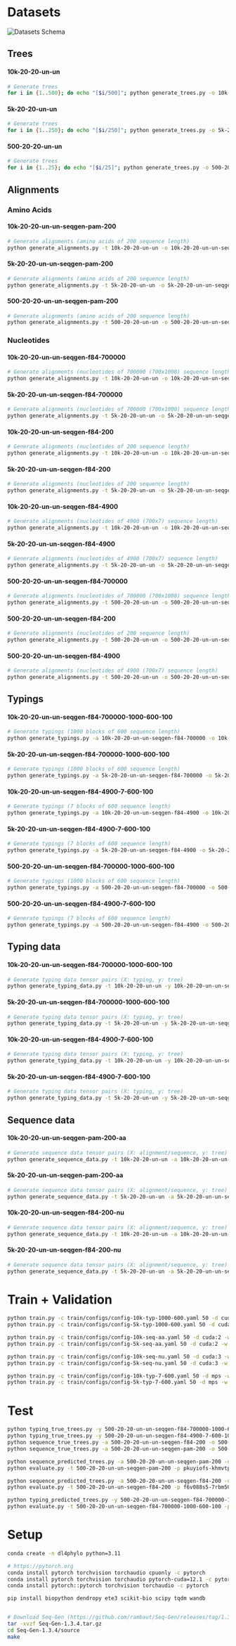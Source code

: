 # Datasets
![Datasets Schema](images/dl4phylo-datasets.png)




## Trees


#### 10k-20-20-un-un
```bash
# Generate trees
for i in {1..500}; do echo "[$i/500]"; python generate_trees.py -o 10k-20-20-un-un -t 20 -l 20 -s uniform -d uniform; done
```
#### 5k-20-20-un-un
```bash
# Generate trees
for i in {1..250}; do echo "[$i/250]"; python generate_trees.py -o 5k-20-20-un-un -t 20 -l 20 -s uniform -d uniform; done
```
#### 500-20-20-un-un
```bash
# Generate trees
for i in {1..25}; do echo "[$i/25]"; python generate_trees.py -o 500-20-20-un-un -t 20 -l 20 -s uniform -d uniform; done
```




## Alignments


### Amino Acids

#### 10k-20-20-un-un-seqgen-pam-200
```bash
# Generate alignments (amino acids of 200 sequence length)
python generate_alignments.py -t 10k-20-20-un-un -o 10k-20-20-un-un-seqgen-pam-200 -g ./sequence_generators/seq-gen -m PAM -l 200
```
#### 5k-20-20-un-un-seqgen-pam-200
```bash
# Generate alignments (amino acids of 200 sequence length)
python generate_alignments.py -t 5k-20-20-un-un -o 5k-20-20-un-un-seqgen-pam-200 -g ./sequence_generators/seq-gen -m PAM -l 200
```
#### 500-20-20-un-un-seqgen-pam-200
```bash
# Generate alignments (amino acids of 200 sequence length)
python generate_alignments.py -t 500-20-20-un-un -o 500-20-20-un-un-seqgen-pam-200 -g ./sequence_generators/seq-gen -m PAM -l 200
```


### Nucleotides

#### 10k-20-20-un-un-seqgen-f84-700000
```bash
# Generate alignments (nucleotides of 700000 (700x1000) sequence length)
python generate_alignments.py -t 10k-20-20-un-un -o 10k-20-20-un-un-seqgen-f84-700000 -g ./sequence_generators/seq-gen -m F84 -l 700000
```
#### 5k-20-20-un-un-seqgen-f84-700000
```bash
# Generate alignments (nucleotides of 700000 (700x1000) sequence length)
python generate_alignments.py -t 5k-20-20-un-un -o 5k-20-20-un-un-seqgen-f84-700000 -g ./sequence_generators/seq-gen -m F84 -l 700000
```
#### 10k-20-20-un-un-seqgen-f84-200
```bash
# Generate alignments (nucleotides of 200 sequence length)
python generate_alignments.py -t 10k-20-20-un-un -o 10k-20-20-un-un-seqgen-f84-200 -g ./sequence_generators/seq-gen -m F84 -l 200
```
#### 5k-20-20-un-un-seqgen-f84-200
```bash
# Generate alignments (nucleotides of 200 sequence length)
python generate_alignments.py -t 5k-20-20-un-un -o 5k-20-20-un-un-seqgen-f84-200 -g ./sequence_generators/seq-gen -m F84 -l 200
```
#### 10k-20-20-un-un-seqgen-f84-4900
```bash
# Generate alignments (nucleotides of 4900 (700x7) sequence length)
python generate_alignments.py -t 10k-20-20-un-un -o 10k-20-20-un-un-seqgen-f84-4900 -g ./sequence_generators/seq-gen -m F84 -l 4900
```
#### 5k-20-20-un-un-seqgen-f84-4900
```bash
# Generate alignments (nucleotides of 4900 (700x7) sequence length)
python generate_alignments.py -t 5k-20-20-un-un -o 5k-20-20-un-un-seqgen-f84-4900 -g ./sequence_generators/seq-gen -m F84 -l 4900
```
#### 500-20-20-un-un-seqgen-f84-700000
```bash
# Generate alignments (nucleotides of 700000 (700x1000) sequence length)
python generate_alignments.py -t 500-20-20-un-un -o 500-20-20-un-un-seqgen-f84-700000 -g ./sequence_generators/seq-gen -m F84 -l 700000
```
#### 500-20-20-un-un-seqgen-f84-200
```bash
# Generate alignments (nucleotides of 200 sequence length)
python generate_alignments.py -t 500-20-20-un-un -o 500-20-20-un-un-seqgen-f84-200 -g ./sequence_generators/seq-gen -m F84 -l 200
```
#### 500-20-20-un-un-seqgen-f84-4900
```bash
# Generate alignments (nucleotides of 4900 (700x7) sequence length)
python generate_alignments.py -t 500-20-20-un-un -o 500-20-20-un-un-seqgen-f84-4900 -g ./sequence_generators/seq-gen -m F84 -l 4900
```




## Typings


#### 10k-20-20-un-un-seqgen-f84-700000-1000-600-100
```bash
# Generate typings (1000 blocks of 600 sequence length)
python generate_typings.py -a 10k-20-20-un-un-seqgen-f84-700000 -o 10k-20-20-un-un-seqgen-f84-700000-1000-600-100 -b 1000 -e 600 -i 100
```
#### 5k-20-20-un-un-seqgen-f84-700000-1000-600-100
```bash
# Generate typings (1000 blocks of 600 sequence length)
python generate_typings.py -a 5k-20-20-un-un-seqgen-f84-700000 -o 5k-20-20-un-un-seqgen-f84-700000-1000-600-100 -b 1000 -e 600 -i 100
```
#### 10k-20-20-un-un-seqgen-f84-4900-7-600-100
```bash
# Generate typings (7 blocks of 600 sequence length)
python generate_typings.py -a 10k-20-20-un-un-seqgen-f84-4900 -o 10k-20-20-un-un-seqgen-f84-4900-7-600-100 -b 7 -e 600 -i 100
```
#### 5k-20-20-un-un-seqgen-f84-4900-7-600-100
```bash
# Generate typings (7 blocks of 600 sequence length)
python generate_typings.py -a 5k-20-20-un-un-seqgen-f84-4900 -o 5k-20-20-un-un-seqgen-f84-4900-7-600-100 -b 7 -e 600 -i 100
```
#### 500-20-20-un-un-seqgen-f84-700000-1000-600-100
```bash
# Generate typings (1000 blocks of 600 sequence length)
python generate_typings.py -a 500-20-20-un-un-seqgen-f84-700000 -o 500-20-20-un-un-seqgen-f84-700000-1000-600-100 -b 1000 -e 600 -i 100
```
#### 500-20-20-un-un-seqgen-f84-4900-7-600-100
```bash
# Generate typings (7 blocks of 600 sequence length)
python generate_typings.py -a 500-20-20-un-un-seqgen-f84-4900 -o 500-20-20-un-un-seqgen-f84-4900-7-600-100 -b 7 -e 600 -i 100
```




## Typing data


#### 10k-20-20-un-un-seqgen-f84-700000-1000-600-100
```bash
# Generate typing data tensor pairs (X: typing, y: tree)
python generate_typing_data.py -t 10k-20-20-un-un -y 10k-20-20-un-un-seqgen-f84-700000-1000-600-100 -o 10k-20-20-un-un-seqgen-f84-700000-1000-600-100
```
#### 5k-20-20-un-un-seqgen-f84-700000-1000-600-100
```bash
# Generate typing data tensor pairs (X: typing, y: tree)
python generate_typing_data.py -t 5k-20-20-un-un -y 5k-20-20-un-un-seqgen-f84-700000-1000-600-100 -o 5k-20-20-un-un-seqgen-f84-700000-1000-600-100
```
#### 10k-20-20-un-un-seqgen-f84-4900-7-600-100
```bash
# Generate typing data tensor pairs (X: typing, y: tree)
python generate_typing_data.py -t 10k-20-20-un-un -y 10k-20-20-un-un-seqgen-f84-4900-7-600-100 -o 10k-20-20-un-un-seqgen-f84-4900-7-600-100
```
#### 5k-20-20-un-un-seqgen-f84-4900-7-600-100
```bash
# Generate typing data tensor pairs (X: typing, y: tree)
python generate_typing_data.py -t 5k-20-20-un-un -y 5k-20-20-un-un-seqgen-f84-4900-7-600-100 -o 5k-20-20-un-un-seqgen-f84-4900-7-600-100
```




## Sequence data


#### 10k-20-20-un-un-seqgen-pam-200-aa
```bash
# Generate sequence data tensor pairs (X: alignment/sequence, y: tree)
python generate_sequence_data.py -t 10k-20-20-un-un -a 10k-20-20-un-un-seqgen-pam-200 -o 10k-20-20-un-un-seqgen-pam-200-aa -v amino_acids
```
#### 5k-20-20-un-un-seqgen-pam-200-aa
```bash
# Generate sequence data tensor pairs (X: alignment/sequence, y: tree)
python generate_sequence_data.py -t 5k-20-20-un-un -a 5k-20-20-un-un-seqgen-pam-200 -o 5k-20-20-un-un-seqgen-pam-200-aa -v amino_acids
```
#### 10k-20-20-un-un-seqgen-f84-200-nu
```bash
# Generate sequence data tensor pairs (X: alignment/sequence, y: tree)
python generate_sequence_data.py -t 10k-20-20-un-un -a 10k-20-20-un-un-seqgen-f84-200 -o 10k-20-20-un-un-seqgen-f84-200-nu -v nucleotides
```
#### 5k-20-20-un-un-seqgen-f84-200-nu
```bash
# Generate sequence data tensor pairs (X: alignment/sequence, y: tree)
python generate_sequence_data.py -t 5k-20-20-un-un -a 5k-20-20-un-un-seqgen-f84-200 -o 5k-20-20-un-un-seqgen-f84-200-nu -v nucleotides
```




# Train + Validation
```bash
python train.py -c train/configs/config-10k-typ-1000-600.yaml 50 -d cuda:0 -w online
python train.py -c train/configs/config-5k-typ-1000-600.yaml 50 -d cuda:1 -w online

python train.py -c train/configs/config-10k-seq-aa.yaml 50 -d cuda:2 -w online
python train.py -c train/configs/config-5k-seq-aa.yaml 50 -d cuda:2 -w online

python train.py -c train/configs/config-10k-seq-nu.yaml 50 -d cuda:3 -w online
python train.py -c train/configs/config-5k-seq-nu.yaml 50 -d cuda:3 -w online

python train.py -c train/configs/config-10k-typ-7-600.yaml 50 -d mps -w online
python train.py -c train/configs/config-5k-typ-7-600.yaml 50 -d mps -w online
```



# Test
```bash
python typing_true_trees.py -y 500-20-20-un-un-seqgen-f84-700000-1000-600-100 -o 500-20-20-un-un-seqgen-f84-700000-1000-600-100
python typing_true_trees.py -y 500-20-20-un-un-seqgen-f84-4900-7-600-100 -o 500-20-20-un-un-seqgen-f84-4900-7-600-100
python sequence_true_trees.py -a 500-20-20-un-un-seqgen-f84-200 -o 500-20-20-un-un-seqgen-f84-200
python sequence_true_trees.py -a 500-20-20-un-un-seqgen-pam-200 -o 500-20-20-un-un-seqgen-pam-200

python sequence_predicted_trees.py -a 500-20-20-un-un-seqgen-pam-200 -o pkuyiofs-khmvtpeh -m train/checkpoints/pkuyiofs/khmvtpeh.best_checkpoint.pt -d cuda:0 -s
python evaluate.py -t 500-20-20-un-un-seqgen-pam-200 -p pkuyiofs-khmvtpeh

python sequence_predicted_trees.py -a 500-20-20-un-un-seqgen-f84-200 -o f6v088s5-7rbm50jz -m train/checkpoints/f6v088s5/7rbm50jz.best_checkpoint.pt -d cuda:1 -s
python evaluate.py -t 500-20-20-un-un-seqgen-f84-200 -p f6v088s5-7rbm50jz

python typing_predicted_trees.py -y 500-20-20-un-un-seqgen-f84-700000-1000-600-100 -o 2lpmtamt-wirkf2ck -m train/checkpoints/2lpmtamt/wirkf2ck.best_checkpoint.pt -d cuda:1 -s
python evaluate.py -t 500-20-20-un-un-seqgen-f84-700000-1000-600-100 -p 2lpmtamt-wirkf2ck
```




# Setup
```bash
conda create -n dl4phylo python=3.11

# https://pytorch.org
conda install pytorch torchvision torchaudio cpuonly -c pytorch                         # linux/windows (cpu)
conda install pytorch torchvision torchaudio pytorch-cuda=12.1 -c pytorch -c nvidia     # linux/windows (cuda)
conda install pytorch::pytorch torchvision torchaudio -c pytorch                        # macos

pip install biopython dendropy ete3 scikit-bio scipy tqdm wandb


# Download Seq-Gen (https://github.com/rambaut/Seq-Gen/releases/tag/1.3.4)
tar -xvzf Seq-Gen-1.3.4.tar.gz
cd Seq-Gen-1.3.4/source
make
```
